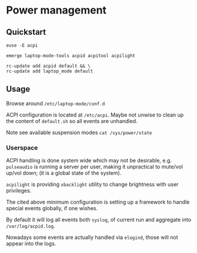 # Power management

## Quickstart

```
euse -E acpi
```

```
emerge laptop-mode-tools acpid acpitool acpilight
```

```
rc-update add acpid default && \
rc-update add laptop_mode default
```

## Usage

Browse around `/etc/laptop-mode/conf.d`

ACPI configuration is located at `/etc/acpi`. Maybe not unwise to clean up the content of `default.sh` so all events are unhandled. 

Note see available suspension modes `cat /sys/power/state`

### Userspace

ACPI handling is done system wide which may not be desirable, e.g. `pulseaudio`
is running a server per user, making it unpractical to mute/vol up/vol down; (it
is a global state of the system).

`acpilight` is providing `xbacklight` utility to change brightness with user
privileges.

The cited above minimum configuration is setting up a framework to handle
special events globally, if one wishes.

By default it will log all events both `syslog`, of current run and aggregate
into `/var/log/acpid.log`.

Nowadays some events are actually handled via `elogind`, those will not appear
into the logs.
